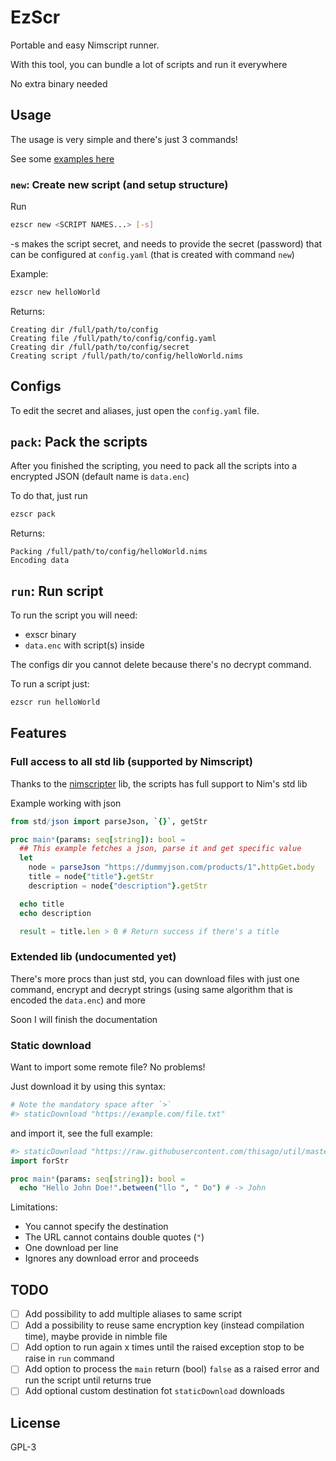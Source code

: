# EzScr

Portable and easy Nimscript runner.

With this tool, you can bundle a lot of scripts and run it everywhere

No extra binary needed

## Usage

The usage is very simple and there's just 3 commands!

See some [examples here](examples/)

### `new`: Create new script (and setup structure)

Run

```bash
ezscr new <SCRIPT NAMES...> [-s]
```

-s makes the script secret, and needs to provide the secret (password) that can
be configured at `config.yaml` (that is created with command `new`)

Example:

```bash
ezscr new helloWorld
```

Returns:

```
Creating dir /full/path/to/config
Creating file /full/path/to/config/config.yaml
Creating dir /full/path/to/config/secret
Creating script /full/path/to/config/helloWorld.nims
```

## Configs

To edit the secret and aliases, just open the `config.yaml` file.

## `pack`: Pack the scripts

After you finished the scripting, you need to pack all the scripts into a encrypted JSON (default name is `data.enc`)

To do that, just run

```bash
ezscr pack
```

Returns:

```
Packing /full/path/to/config/helloWorld.nims
Encoding data
```

## `run`: Run script

To run the script you will need:

- exscr binary
- `data.enc` with script(s) inside

The configs dir you cannot delete because there's no decrypt command.

To run a script just:

```bash
ezscr run helloWorld
```

## Features

### Full access to all std lib (supported by Nimscript)

Thanks to the [nimscripter](https://github.com/beef331/nimscripter) lib, the
scripts has full support to Nim's std lib

Example working with json

```nim
from std/json import parseJson, `{}`, getStr

proc main*(params: seq[string]): bool =
  ## This example fetches a json, parse it and get specific value
  let
    node = parseJson "https://dummyjson.com/products/1".httpGet.body
    title = node{"title"}.getStr
    description = node{"description"}.getStr

  echo title
  echo description

  result = title.len > 0 # Return success if there's a title
```

### Extended lib (undocumented yet)

There's more procs than just std, you can download files with just one command, encrypt and decrypt strings (using same algorithm that is encoded the `data.enc`) and more

Soon I will finish the documentation

### Static download

Want to import some remote file? No problems!

Just download it by using this syntax:

```nim
# Note the mandatory space after `>`
#> staticDownload "https://example.com/file.txt"
```

and import it, see the full example:

```nim
#> staticDownload "https://raw.githubusercontent.com/thisago/util/master/src/util/forStr.nim"
import forStr

proc main*(params: seq[string]): bool =
  echo "Hello John Doe!".between("llo ", " Do") # -> John
```

Limitations:
- You cannot specify the destination
- The URL cannot contains double quotes (`"`)
- One download per line
- Ignores any download error and proceeds

## TODO

- [ ] Add possibility to add multiple aliases to same script
- [ ] Add a possibility to reuse same encryption key (instead compilation time), maybe provide in nimble file
- [ ] Add option to run again x times until the raised exception stop to be
  raise in `run` command
- [ ] Add option to process the `main` return (bool) `false` as a raised error
  and run the script until returns true
- [ ] Add optional custom destination fot `staticDownload` downloads

## License

GPL-3

